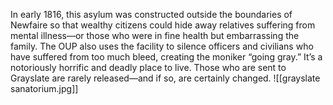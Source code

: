 In early 1816, this asylum was constructed outside the boundaries of Newfaire so that wealthy citizens could hide away relatives suffering from mental illness—or those who were in fine health but embarrassing the family. The OUP also uses the facility to silence officers and civilians who have suffered from too much bleed, creating the moniker “going gray.” It’s a notoriously horrific and deadly place to live. Those who are sent to Grayslate are rarely released—and if so, are certainly changed.
![[grayslate sanatorium.jpg]]